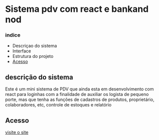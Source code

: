 <h1> Sistema pdv com react e bankand nod</h1>
<h3>indice</h3>
<ul>
  <li>Descriçao do sistema</li>
  <li>Interface</li>
<li>Estrutura do projeto</li>
<a href="#Acesso"><li>Acesso</li></a>

</ul>

<h2>descrição do sistema</h2>
<p> Este é um mini sistema de PDV que ainda esta em desenvolvimento com react para loginhas com a finalidade de auxiliar os logista de pequeno porte, mas que tenha as funções de cadastros de produtos, proprietário, colaboradores, etc, controle de estoques e relatório</p>
<h2>Acesso</h2>
<p><a href="https://tiny-piroshki-88cc05.netlify.app" target="_blank" > visite o site</a></p>

